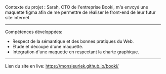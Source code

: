 Contexte du projet : Sarah, CTO de l'entreprise Booki, m'a envoyé une maquette figma afin de me permettre de réaliser le front-end de leur futur site internet.

------------------

Compétences développées: 
- Respect de la sémantique et des bonnes pratiques du Web.
- Etude et découpe d'une maquette.
- Intégration d'une maquette en respectant la charte graphique.

-------------------

Lien du site en live: https://monsieurlek.github.io/booki/

